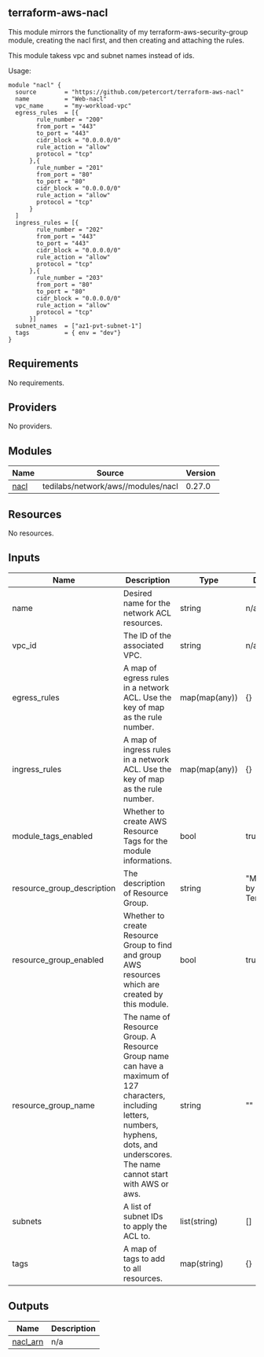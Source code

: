 ## terraform-aws-nacl

This module mirrors the functionality of my terraform-aws-security-group module, creating the nacl first, and then creating and attaching the rules.  

This module takess vpc and subnet names instead of ids. 

Usage: 
```
module "nacl" {
  source        = "https://github.com/petercort/terraform-aws-nacl"
  name          = "Web-nacl"
  vpc_name      = "my-workload-vpc"
  egress_rules  = [{
        rule_number = "200"
        from_port = "443"
        to_port = "443"
        cidr_block = "0.0.0.0/0"
        rule_action = "allow"
        protocol = "tcp"
      },{
        rule_number = "201"
        from_port = "80"
        to_port = "80"
        cidr_block = "0.0.0.0/0"
        rule_action = "allow"
        protocol = "tcp"
      }
  ]
  ingress_rules = [{
        rule_number = "202"
        from_port = "443"
        to_port = "443"
        cidr_block = "0.0.0.0/0"
        rule_action = "allow"
        protocol = "tcp"
      },{
        rule_number = "203"
        from_port = "80"
        to_port = "80"
        cidr_block = "0.0.0.0/0"
        rule_action = "allow"
        protocol = "tcp"
      }]
  subnet_names  = ["az1-pvt-subnet-1"]
  tags          = { env = "dev"}
}
```

<!-- BEGINNING OF PRE-COMMIT-TERRAFORM DOCS HOOK -->
## Requirements

No requirements.

## Providers

No providers.

## Modules

|                   Name                           |                  Source            | Version |
|--------------------------------------------------|------------------------------------|---------|
| <a name="module_nacl"></a> [nacl](#module\_nacl) | tedilabs/network/aws//modules/nacl |  0.27.0 |

## Resources

No resources.

## Inputs

|             Name           |                                                                      Description                                                                                                           |      Type    |         Default        | Required |
|----------------------------|--------------------------------------------------------------------------------------------------------------------------------------------------------------------------------------------|--------------|------------------------|----------|
| name                       | Desired name for the network ACL resources.                                                                                                                                                | string       |   n/a                  |    yes   |
| vpc_id                     | The ID of the associated VPC.                                                                                                                                                              | string       |   n/a                  |    yes   |
| egress_rules               | A map of egress rules in a network ACL. Use the key of map as the rule number.                                                                                                             | map(map(any))|   {}	                  |    no    |
| ingress_rules              | A map of ingress rules in a network ACL. Use the key of map as the rule number.                                                                                                            | map(map(any))|	 {}	                  |    no    |
| module_tags_enabled        |Whether to create AWS Resource Tags for the module informations.                                                                                                                            | bool         |   true                 |    no    |
| resource_group_description | The description of Resource Group.                                                                                                                                                         | string       | "Managed by Terraform."|    no    |
| resource_group_enabled     | Whether to create Resource Group to find and group AWS resources which are created by this module.                                                                                         | bool         |   true	              |    no    |
| resource_group_name        | The name of Resource Group. A Resource Group name can have a maximum of 127 characters, including letters, numbers, hyphens, dots, and underscores. The name cannot start with AWS or aws. | string       |    ""                  |    no    |
| subnets                    | A list of subnet IDs to apply the ACL to.                                                                                                                                                  | list(string) |	  []                  |    no    |
| tags                       | A map of tags to add to all resources.                                                                                                                                                     | map(string)  |   {}                   |    no    |

## Outputs

|                               Name                             | Description |
|----------------------------------------------------------------|-------------|
| <a name="output_nacl_arn"></a> [nacl\_arn](#output\_nacl\_arn) |      n/a    |
<!-- END OF PRE-COMMIT-TERRAFORM DOCS HOOK -->
